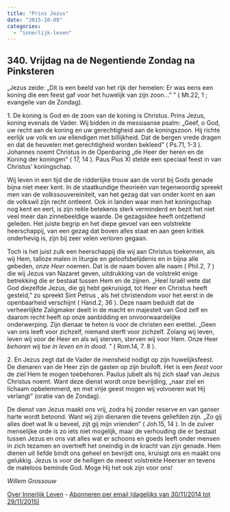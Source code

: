 ```yaml
---
title: "Prins Jezus"
date: "2015-10-09"
categories: 
  - "innerlijk-leven"
---
```


## 340\. Vrijdag na de Negentiende Zondag na Pinksteren

„Jezus zeide: „Dit is een beeld van het rijk der hemelen: Er was eens een koning die een feest gaf voor het huwelijk van zijn zoon…” ” ( Mt.22, 1 ; evangelie van de Zondag).

1\. De koning is God en de zoon van de koning is Christus. Prins Jezus, koning evenals de Vader. Wij bidden in de messiaanse psalm: „Geef, o God, uw recht aan de koning en uw gerechtigheid aan de koningszoon. Hij richte eerlijk uw volk en uw ellendigen met billijkheid. Dat de bergen vrede dragen en dat de heuvelen met gerechtigheid worden bekleed” ( Ps.71, 1-3 ). Johannes noemt Christus in de Openbaring „de Heer der heren en de Koning der koningen” ( 17, 14 ). Paus Pius XI stelde een speciaal feest in van Christus' koningschap.

Wij leven in een tijd die de ridderlijke trouw aan de vorst bij Gods genade bijna niet meer kent. In de staatkundige theorieën van tegenwoordig spreekt men van de volkssouvereiniteit, van het gezag dat van onder komt en aan de volkswil zijn recht ontleent. Ook in landen waar men het koningschap nog kent en eert, is zijn reële betekenis sterk verminderd en bezit het niet veel meer dan zinnebeeldige waarde. De gezagsidee heeft ontzettend geleden. Het juiste begrip en het diepe gevoel van een volstrekte heerschappij, van een gezag dat boven alles staat en aan geen kritiek onderhevig is, zijn bij zeer velen verloren gegaan.

Toch is het juist zulk een heerschappij die wij aan Christus toekennen, als wij Hem, talloze malen in liturgie en geloofsbelijdenis en in bijna alle gebeden, _onze Heer_ noemen. Dat is de naam boven alle naam ( Phil.2, 7 ) die wij Jezus van Nazaret geven, uitdrukking van de volstrekt enige betrekking die er bestaat tussen Hem en de zijnen. „Heel Israël wete dat God diezelfde Jezus, die gij hebt gekruisigd, tot Heer en Christus heeft gesteld,” zo spreekt Sint Petrus , als het christendom voor het eerst in de openbaarheid verschijnt ( Hand.2, 36 ). Deze naam beduidt dat de verheerlijkte Zaligmaker deelt in de macht en majesteit van God zelf en daarom recht heeft op onze aanbidding en onvoorwaardelijke onderwerping. Zijn dienaar te heten is voor de christen een eretitel. „Geen van ons leeft voor zichzelf, niemand sterft voor zichzelf. Zolang wij leven, leven wij voor de Heer en als wij sterven, sterven wij voor Hem. Onze Heer _behoren wij toe in leven en in dood._ ” ( Rom.14, 7. 8 ).

2\. En Jezus zegt dat de Vader de mensheid nodigt op zijn huwelijksfeest. De dienaren van de Heer zijn de gasten op zijn bruiloft. Het is een _feest_ voor de ziel Hem te mogen toebehoren. Paulus jubelt als hij zich slaaf van Jezus Christus noemt. Want deze dienst wordt onze bevrijding, „naar ziel en lichaam opbelemmerd, en met vrije geest mogen wij volvoeren wat Hij verlangt” (oratie van de Zondag).

De dienst van Jezus maakt ons vrij, zodra hij zonder reserve en van ganser harte wordt betoond. Want wij zijn dienaren die tevens geliefden zijn. „Zo gij alles doet wat Ik u beveel, zijt gij mijn vrienden” ( Joh.15, 14 ). In de zuiver menselijke orde is zo iets niet mogelijk, maar de verhouding die er bestaat tussen Jezus en ons vat alles wat er schoons en goeds leeft onder mensen in zich tezamen en overtreft het oneindig in de kracht van zijn genade. Hem dienen uit liefde bindt ons geheel en bevrijdt ons, kruisigt ons en maakt ons gelukkig. Jezus is voor de heiligen de meest volstrekte Heerser en tevens de mateloos beminde God. Moge Hij het ook zijn voor ons!

_Willem Grossouw_

[Over Innerlijk Leven](/blog/een-jaar-lang-innerlijk-leven-op-geloven-leren/) - [Abonneren per email (dagelijks van 30/11/2014 tot 29/11/2015)](http://eepurl.com/9P3DT)
